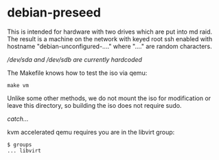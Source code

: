 # debian-preseed

This is intended for hardware with two drives which are put into md raid.  The result is a machine on the network with keyed root ssh enabled with hostname "debian-unconfigured-...." where "...." are random characters.

_/dev/sda and /dev/sdb are currently hardcoded_

The Makefile knows how to test the iso via qemu:

```
make vm
```

Unlike some other methods, we do not mount the iso for modification or leave this directory, so building the iso does not require sudo.

_catch..._

kvm accelerated qemu requires you are in the libvirt group:

```
$ groups
... libvirt
```
